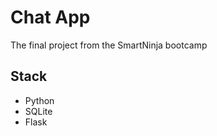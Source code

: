 # Chat App

The final project from the SmartNinja bootcamp

## Stack
<ul>
<li>Python</li>
<li>SQLite</li>
<li>Flask</li>
</ul>
